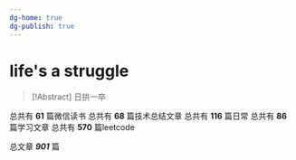```yaml
---
dg-home: true
dg-publish: true
---
```


# life's a struggle 

> [!Abstract] 日拱一卒 


总共有 **61** 篇微信读书
总共有 **68** 篇技术总结文章
总共有 **116** 篇日常
总共有 **86** 篇学习文章
总共有 **570** 篇leetcode
 
总文章 ***901*** 篇